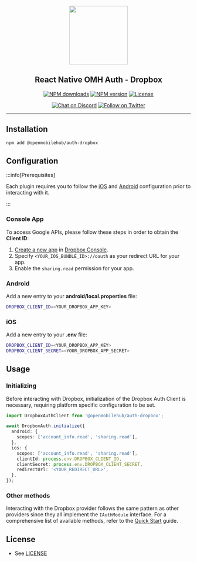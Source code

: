 <p align="center">
  <a href="https://www.openmobilehub.com/">
    <img width="160px" src="https://www.openmobilehub.com/images/logo/omh_logo.png"/><br/>
  </a>
  <h2 align="center">React Native OMH Auth - Dropbox</h2>
</p>

<p align="center">
  <a href="https://www.npmjs.com/package/@openmobilehub/auth-dropbox"><img src="https://img.shields.io/npm/dm/@openmobilehub/auth-dropbox.svg?style=flat" alt="NPM downloads"/></a>
  <a href="https://www.npmjs.com/package/@openmobilehub/auth-dropbox"><img src="https://img.shields.io/npm/v/@openmobilehub/auth-dropbox.svg?style=flat" alt="NPM version"/></a>
  <a href="/LICENSE"><img src="https://img.shields.io/npm/l/@openmobilehub/auth-dropbox.svg?style=flat" alt="License"/></a>
</p>

<p align="center">
  <a href="https://discord.com/invite/yTAFKbeVMw"><img src="https://img.shields.io/discord/1115727214827278446.svg?style=flat&colorA=7289da&label=Chat%20on%20Discord" alt="Chat on Discord"/></a>
  <a href="https://twitter.com/openmobilehub"><img src="https://img.shields.io/twitter/follow/rnfirebase.svg?style=flat&colorA=1da1f2&colorB=&label=Follow%20on%20Twitter" alt="Follow on Twitter"/></a>
</p>

---

## Installation

```bash
npm add @openmobilehub/auth-dropbox
```

## Configuration

:::info[Prerequisites]

Each plugin requires you to follow the [iOS](https://www.openmobilehub.com/react-native-omh-auth/docs/getting-started#ios-configuration) and [Android](https://www.openmobilehub.com/react-native-omh-auth/docs/getting-started#android-configuration) configuration prior to interacting with it.

:::

### Console App

To access Google APIs, please follow these steps in order to obtain the **Client ID**:

1. [Create a new app](https://developers.dropbox.com/oauth-guide) in [Dropbox Console](https://www.dropbox.com/developers/apps/create).
2. Specify `<YOUR_IOS_BUNDLE_ID>://oauth` as your redirect URL for your app.
3. Enable the `sharing.read` permission for your app.

### Android

Add a new entry to your **android/local.properties** file:

```bash title="android/local.properties"
DROPBOX_CLIENT_ID=<YOUR_DROPBOX_APP_KEY>
```

### iOS

Add a new entry to your **.env** file:

```bash title=".env"
DROPBOX_CLIENT_ID=<YOUR_DROPBOX_APP_KEY>
DROPBOX_CLIENT_SECRET=<YOUR_DROPBOX_APP_SECRET>
```

## Usage

### Initializing

Before interacting with Dropbox, initialization of the Dropbox Auth Client is necessary, requiring platform specific configuration to be set.

```typescript
import DropboxAuthClient from '@openmobilehub/auth-dropbox';

await DropboxAuth.initialize({
  android: {
    scopes: ['account_info.read', 'sharing.read'],
  },
  ios: {
    scopes: ['account_info.read', 'sharing.read'],
    clientId: process.env.DROPBOX_CLIENT_ID,
    clientSecret: process.env.DROPBOX_CLIENT_SECRET,
    redirectUrl: '<YOUR_REDIRECT_URL>',
  },
});
```

### Other methods

Interacting with the Dropbox provider follows the same pattern as other providers since they all implement the `IAuthModule` interface. For a comprehensive list of available methods, refer to the [Quick Start](https://www.openmobilehub.com/react-native-omh-auth/docs/getting-started#sign-in) guide.

## License

- See [LICENSE](https://github.com/openmobilehub/react-native-omh-auth/blob/main/LICENSE)
